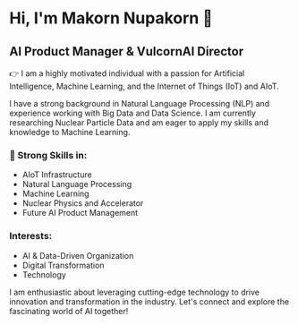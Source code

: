 # Hi, I'm Makorn Nupakorn 👋

## AI Product Manager & VulcornAI Director

👉 I am a highly motivated individual with a passion for Artificial Intelligence, Machine Learning, and the Internet of Things (IoT) and AIoT.

I have a strong background in Natural Language Processing (NLP) and experience working with Big Data and Data Science. I am currently researching Nuclear Particle Data and am eager to apply my skills and knowledge to Machine Learning.

### 💪 Strong Skills in:
- AIoT Infrastructure
- Natural Language Processing
- Machine Learning
- Nuclear Physics and Accelerator
- Future AI Product Management

### Interests:
- AI & Data-Driven Organization
- Digital Transformation
- Technology

I am enthusiastic about leveraging cutting-edge technology to drive innovation and transformation in the industry. Let's connect and explore the fascinating world of AI together!
